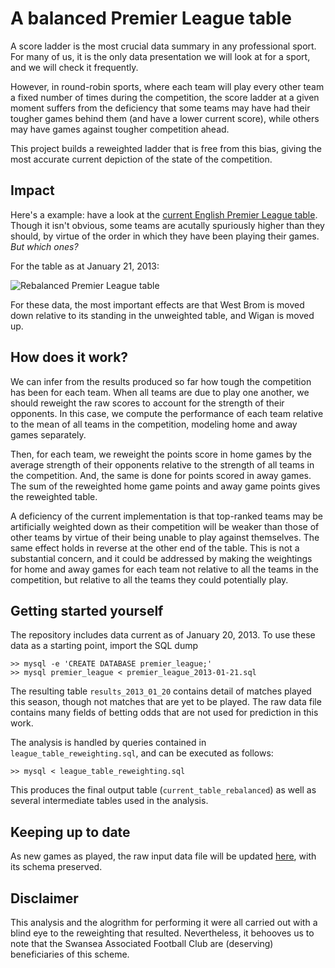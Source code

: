 A balanced Premier League table
===============================

A score ladder is the most crucial data summary in any professional sport. For many of us, it is the only data presentation we will look at for a sport, and we will check it frequently. 

However, in round-robin sports, where each team will play every other team a fixed number of times during the competition, the score ladder
at a given moment suffers from the deficiency that some teams may have had their tougher games behind them (and have a lower current score), while others may have games against tougher competition ahead.

This project builds a reweighted ladder that is free from this bias, giving the most accurate current depiction of the state of the competition.

Impact
-------

Here's a example: have a look at the [current English Premier League table](http://www.premierleague.com/en-gb/matchday/league-table.html). Though it isn't obvious, some teams are acutally spuriously higher than they should, by virtue of the order in which they have been playing their games. *But which ones?*

For the table as at January 21, 2013:

![Rebalanced Premier League table](https://raw.github.com/berianjames/true-ladder/master/table-snapshot.png)

For these data, the most important effects are that West Brom is moved down relative to its standing in the unweighted table, and Wigan is moved up.

How does it work?
-----------------

We can infer from the results produced so far how tough the competition has been for each team. When all teams are due to play one another, we should reweight the raw scores to account for the strength of their opponents. In this case, we compute the performance of each team relative to the mean of all teams in the competition, modeling home and away games separately.

Then, for each team, we reweight the points score in home games by the average strength of their opponents relative to the strength of all teams in the competition. And, the same is done for points scored in away games. The sum of the reweighted home game points and away game points gives the reweighted table.

A deficiency of the current implementation is that top-ranked teams may be artificially weighted down as their competition will be weaker than those of other teams by virtue of their being unable to play against themselves. The same effect holds in reverse at the other end of the table. This is not a substantial concern, and it could be addressed by making the weightings for home and away games for each team not relative to all the teams in the competition, but relative to all the teams they could potentially play.


Getting started yourself
------------------------

The repository includes data current as of January 20, 2013. To use these data as a starting point, import the SQL dump

	>> mysql -e 'CREATE DATABASE premier_league;'
	>> mysql premier_league < premier_league_2013-01-21.sql
	
The resulting table `results_2013_01_20` contains detail of matches played this season, though not matches that are yet to be played. The raw data file contains many fields of betting odds that are not used for prediction in this work.

The analysis is handled by queries contained in `league_table_reweighting.sql`, and can be executed as follows:

	>> mysql < league_table_reweighting.sql

This produces the final output table (`current_table_rebalanced`) as well as several intermediate tables used in the analysis.

Keeping up to date
------------------

As new games as played, the raw input data file will be updated [here](http://www.football-data.co.uk/mmz4281/1213/E0.csv), with its schema preserved. 

Disclaimer
----------

This analysis and the alogrithm for performing it were all carried out with a blind eye to the reweighting that resulted. Nevertheless, it behooves us to note that the Swansea Associated Football Club are (deserving) beneficiaries of this scheme.

